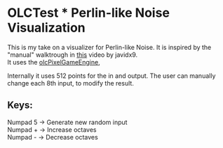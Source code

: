 # OLCTest * Perlin-like Noise Visualization

This is my take on a visualizer for Perlin-like Noise. It is inspired by the "manual" walktrough in [this](https://www.youtube.com/watch?v=6-0UaeJBumA) video by javidx9.  
It uses the [olcPixelGameEngine](https://github.com/OneLoneCoder/olcPixelGameEngine),

Internally it uses 512 points for the in and output. The user can manually change each 8th input, to modify the result.

## Keys:
Numpad 5 -> Generate new random input  
Numpad + -> Increase octaves  
Numpad - -> Decrease octaves

